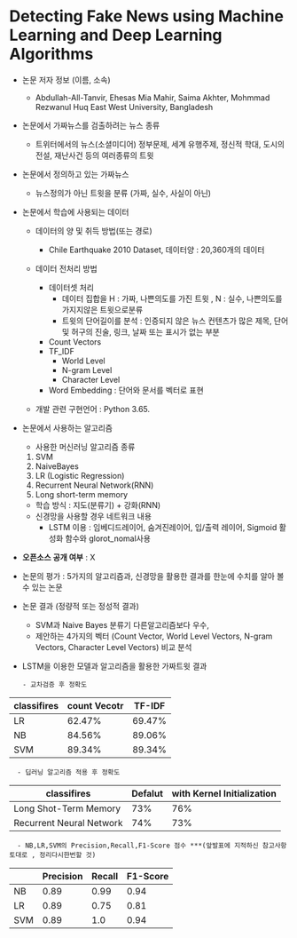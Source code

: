 # Detecting Fake News using Machine Learning and Deep Learning Algorithms
 
* 논문 저자 정보 (이름, 소속)
  - Abdullah-All-Tanvir, Ehesas Mia Mahir, Saima Akhter, Mohmmad Rezwanul Huq
   East West University, Bangladesh 
   
* 논문에서 가짜뉴스를 검출하려는 뉴스 종류
  - 트위터에서의 뉴스(소셜미디어)
   정부문제, 세계 유행주제, 정신적 학대, 도시의 전설, 재난사건 등의 여러종류의 트윗
 
* 논문에서 정의하고 있는 가짜뉴스
  - 뉴스정의가 아닌 트윗을 분류 (가짜, 실수, 사실이 아닌)
 
* 논문에서 학습에 사용되는 데이터
  - 데이터의 양 및 취득 방법(또는 경로)
    - Chile Earthquake 2010 Dataset, 데이터양 : 20,360개의 데이터
  - 데이터 전처리 방법
    - 데이터셋 처리
      - 데이터 집합을 H : 가짜, 나쁜의도를 가진 트윗 , N : 실수, 나쁜의도를 가지지않은 트윗으로분류
      - 트윗의 단어길이를 분석 : 인증되지 않은 뉴스 컨텐츠가 많은 제목, 단어 및 허구의 진술, 링크, 날짜 또는 표시가 없는 부분
    - Count Vectors
    - TF_IDF
      - World Level
      - N-gram Level
      - Character Level
    - Word Embedding : 단어와 문서를 벡터로 표현
   
  - 개발 관련 구현언어 : Python 3.65.
  
* 논문에서 사용하는 알고리즘  
  - 사용한 머신러닝 알고리즘 종류
   1. SVM
   2. NaiveBayes
   3. LR (Logistic Regression)
   4. Recurrent Neural Network(RNN)
   5. Long short-term memory
  - 학습 방식 : 지도(분류기) + 강화(RNN)
  - 신경망을 사용할 경우 네트워크 내용
     - LSTM 이용 : 임베디드레이어, 숨겨진레이어, 입/출력 레이어, Sigmoid 활성화 함수와 glorot_nomal사용 
    
* **오픈소스 공개 여부** : X
* 논문의 평가 : 5가지의 알고리즘과, 신경망을 활용한 결과를 한눈에 수치를 알아 볼 수 있는 논문
* 논문 결과 (정량적 또는 정성적 결과)  
  - SVM과 Naive Bayes 분류기 다른알고리즘보다 우수, 
  - 제안하는 4가지의 벡터 (Count Vector, World Level Vectors, N-gram Vectors, Character Level Vectors) 비교 분석

* LSTM을 이용한 모델과 알고리즘을 활용한 가짜트윗 결과

      - 교차검증 후 정확도
  
|classifires|count Vecotr|TF-IDF|
|--|----------|---|
|LR|62.47%|69.47%|
|NB|84.56%|89.06%|
|SVM|89.34%|89.34%|

      - 딥러닝 알고리즘 적용 후 정확도
  
|classifires|Defalut|with Kernel Initialization|
|--|----------|---|
|Long Shot-Term Memory|73%|76%|
|Recurrent Neural Network|74%|73%|
  
      - NB,LR,SVM의 Precision,Recall,F1-Score 점수 ***(앞발표에 지적하신 참고사항 토대로 , 정리다시한번할 것)

||Precision|Recall|F1-Score|
|--|--|----------|---|
|NB|0.89|0.99|0.94|
|LR|0.89|0.75|0.81|
|SVM|0.89|1.0|0.94|
